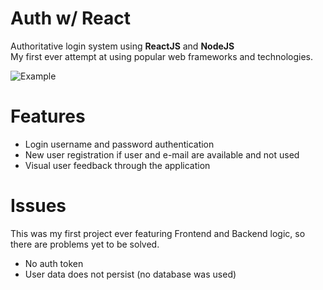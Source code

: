# Auth w/ React
Authoritative login system using <b>ReactJS</b> and <b>NodeJS</b>
<br>My first ever attempt at using popular web frameworks and technologies.

![Example](https://i.imgur.com/9muhbNh.gif)

# Features

* Login username and password authentication
* New user registration if user and e-mail are available and not used
* Visual user feedback through the application

# Issues

This was my first project ever featuring Frontend and Backend logic, so there are problems yet to be solved.

* No auth token
* User data does not persist (no database was used)
